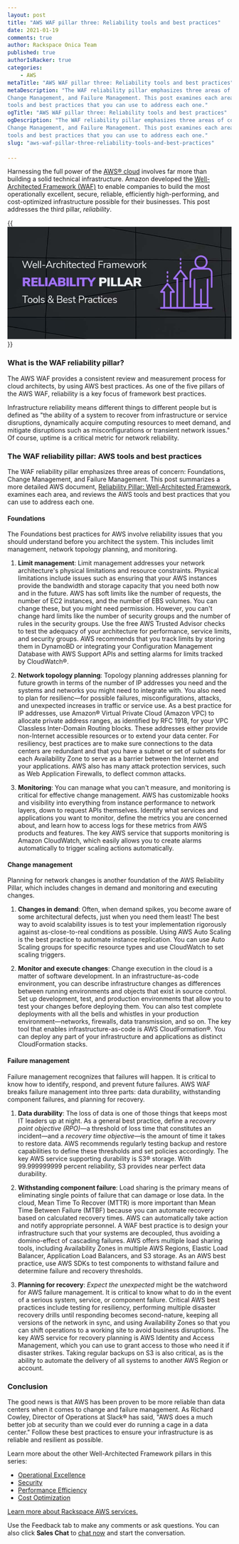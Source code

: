 ```yaml
---
layout: post
title: "AWS WAF pillar three: Reliability tools and best practices"
date: 2021-01-19
comments: true
author: Rackspace Onica Team
published: true
authorIsRacker: true
categories:
    - AWS
metaTitle: "AWS WAF pillar three: Reliability tools and best practices"
metaDescription: "The WAF reliability pillar emphasizes three areas of concern: Foundations,
Change Management, and Failure Management. This post examines each area and reviews the AWS
tools and best practices that you can use to address each one."
ogTitle: "AWS WAF pillar three: Reliability tools and best practices"
ogDescription: "The WAF reliability pillar emphasizes three areas of concern: Foundations,
Change Management, and Failure Management. This post examines each area and reviews the AWS
tools and best practices that you can use to address each one."
slug: "aws-waf-pillar-three-reliability-tools-and-best-practices"

---
```


Harnessing the full power of the [AWS&reg; cloud](https://onica.com/amazon-web-services/)
involves far more than building a solid technical infrastructure. Amazon developed the
[Well-Architected Framework (WAF)](https://aws.amazon.com/architecture/well-architected/)
to enable companies to build the most operationally excellent, secure, reliable, efficiently
high-performing, and cost-optimized infrastructure possible for their businesses. This post
addresses the third pillar, *reliability*.

<!--more-->

{{<img src="Picture1.png" title="" alt="">}}

### What is the WAF reliability pillar? 

The AWS WAF provides a consistent review and measurement process for cloud architects, by
using AWS best practices. As one of the five pillars of the AWS WAF, reliability is a key
focus of framework best practices.

Infrastructure reliability means different things to different people but is defined as
"the ability of a system to recover from infrastructure or service disruptions, dynamically
acquire computing resources to meet demand, and mitigate disruptions such as
misconfigurations or transient network issues." Of course, uptime is a critical metric for
network reliability.

### The WAF reliability pillar: AWS tools and best practices

The WAF reliability pillar emphasizes three areas of concern: Foundations, Change Management,
and Failure Management. This post summarizes a more detailed AWS document,
[Reliability Pillar: Well-Architected Framework](https://wa.aws.amazon.com/wat.pillar.reliability.en.html),
examines each area, and reviews the AWS tools and best practices that you can use to
address each one.

#### Foundations

The Foundations best practices for AWS involve reliability issues that you should understand
before you architect the system. This includes limit management, network topology planning,
and monitoring.

1. **Limit management**: Limit management addresses your network architecture's physical
  limitations and resource constraints. Physical limitations include issues such as ensuring
  that your AWS instances provide the bandwidth and storage capacity that you need both now
  and in the future. AWS has soft limits like the number of requests, the number of EC2
  instances, and the number of EBS volumes. You can change these, but you might need
  permission. However, you can't change hard limits like the number of security groups and
  the number of rules in the security groups. Use the free AWS Trusted Advisor checks to
  test the adequacy of your architecture for performance, service limits, and security
  groups. AWS recommends that you track limits by storing them in DynamoBD or integrating
  your Configuration Management Database with AWS Support APIs and setting alarms for limits
  tracked by CloudWatch&reg;.

2. **Network topology planning**: Topology planning addresses planning for future growth
  in terms of the number of IP addresses you need and the systems and networks you might
  need to integrate with. You also need to plan for resilienc&mdash;for possible failures,
  misconfigurations, attacks, and unexpected increases in traffic or service use. As a best
  practice for IP addresses, use Amazon&reg; Virtual Private Cloud (Amazon VPC) to allocate
  private address ranges, as identified by RFC 1918, for your VPC Classless Inter-Domain
  Routing blocks. These addresses either provide non-Internet accessible resources or to
  extend your data center. For resiliency, best practices are to make sure connections to
  the data centers are redundant and that you have a subnet or set of subnets for each
  Availability Zone to serve as a barrier between the Internet and your applications. AWS
  also has many attack protection services, such as Web Application Firewalls, to deflect
  common attacks.

3. **Monitoring**: You can manage what you can't measure, and monitoring is critical for
  effective change management. AWS has customizable hooks and visibility into everything
  from instance performance to network layers, down to request APIs themselves. Identify
  what services and applications you want to monitor, define the metrics you are concerned
  about, and learn how to access logs for these metrics from AWS products and features. The
  key AWS service that supports monitoring is Amazon CloudWatch, which easily allows you to
  create alarms automatically to trigger scaling actions automatically.

#### Change management

Planning for network changes is another foundation of the AWS Reliability Pillar, which
includes changes in demand and monitoring and executing changes.

1. **Changes in demand**: Often, when demand spikes, you become aware of some architectural
  defects, just when you need them least! The best way to avoid scalability issues is to test
  your implementation rigorously against as-close-to-real conditions as possible. Using AWS
  Auto Scaling is the best practice to automate instance replication. You can use Auto Scaling
  groups for specific resource types and use CloudWatch to set scaling triggers.

2. **Monitor and execute changes**: Change execution in the cloud is a matter of software
  development. In an infrastructure-as-code environment, you can describe infrastructure
  changes as differences between running environments and objects that exist in source control.
  Set up development, test, and production environments that allow you to test your changes
  before deploying them. You can also test complete deployments with all the bells and
  whistles in your production environment&mdash;networks, firewalls, data transmission, and
  so on. The key tool that enables infrastructure-as-code is AWS CloudFormation&reg;. You can
  deploy any part of your infrastructure and applications as distinct CloudFormation stacks.

#### Failure management

Failure management recognizes that failures will happen. It is critical to know how to identify, respond, and prevent future failures. AWS WAF breaks failure management into three parts: data durability, withstanding component failures, and planning for recovery.

1. **Data durability**: The loss of data is one of those things that keeps most IT leaders
  up at night. As a general best practice, define a
  *recovery point objective (RPO)*&mdash;a threshold of loss time that constitutes an
  incident&mdash;and a *recovery time objective*&mdash;is the amount of time it takes to
  restore data. AWS recommends regularly testing backup and restore capabilities to define
  these thresholds and set policies accordingly. The key AWS service supporting durability
  is S3&reg; storage. With 99.999999999 percent reliability, S3 provides near perfect data
  durability.

2. **Withstanding component failure**: Load sharing is the primary means of eliminating
  single points of failure that can damage or lose data. In the cloud, Mean Time To Recover
  (MTTR) is more important than Mean Time Between Failure (MTBF) because you can automate
  recovery based on calculated recovery times. AWS can automatically take action and notify
  appropriate personnel. A WAF best practice is to design your infrastructure such that your
  systems are decoupled, thus avoiding a domino-effect of cascading failures. AWS offers
  multiple load sharing tools, including Availability Zones in multiple AWS Regions, Elastic
  Load Balancer, Application Load Balancers, and S3 storage. As an AWS best practice, use
  AWS SDKs to test components to withstand failure and determine failure and recovery
  thresholds.

3. **Planning for recovery**: *Expect the unexpected* might be the watchword for AWS
  failure management. It is critical to know what to do in the event of a serious system,
  service, or component failure. Critical AWS best practices include testing for resiliency,
  performing multiple disaster recovery drills until responding becomes second-nature,
  keeping all versions of the network in sync, and using Availability Zones so that you can
  shift operations to a working site to avoid business disruptions. The key AWS service for
  recovery planning is AWS Identity and Access Management, which you can use to grant access
  to those who need it if disaster strikes. Taking regular backups on S3 is also critical,
  as is the ability to automate the delivery of all systems to another AWS Region or account.

### Conclusion

The good news is that AWS has been proven to be more reliable than data centers when it
comes to change and failure management. As Richard Cowley, Director of Operations at Slack&reg;
has said, "AWS does a much better job at security than we could ever do running a cage in
a data center." Follow these best practices to ensure your infrastructure is as reliable
and resilient as possible.

Learn more about the other Well-Architected Framework pillars in this series:

- [Operational Excellence](https://docs.rackspace.com/blog/aws-waf-pillar-one-operational-excellence-tools-and-best-practices/)
- [Security](https://docs.rackspace.com/blog/aws-waf-pillar-two-security-tools-and-best-practices/)
- [Performance Efficiency](https://docs.rackspace.com/blog/aws-waf-pillar-four-performance-efficiency-tools-and-best-practices/)
- [Cost Optimization](https://docs.rackspace.com/blog/aws-waf-pillar-five-cost-optimization-tools-and-best-practices)

<a class="cta teal" id="cta" href="https://www.rackspace.com/cloud/aws">Learn more about Rackspace AWS services.</a>

Use the Feedback tab to make any comments or ask questions. You can also click
**Sales Chat** to [chat now](https://www.rackspace.com/) and start the conversation.

